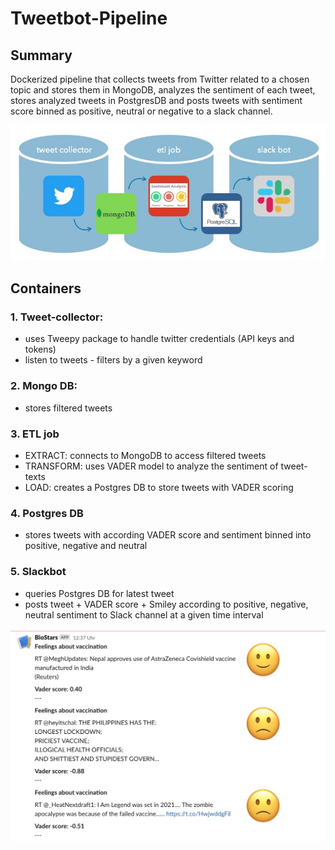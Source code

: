 # Tweetbot-Pipeline

## Summary
Dockerized pipeline that collects tweets from Twitter related to a chosen topic and stores them in MongoDB, analyzes the sentiment of each tweet, stores analyzed tweets in PostgresDB and posts tweets with sentiment score binned as positive, neutral or negative to a slack channel.

<img src="pipeline.jpg" width="600"/>

## Containers

### 1. Tweet-collector:
* uses Tweepy package to handle twitter credentials (API keys and tokens)
* listen to tweets - filters by a given keyword
### 2. Mongo DB:
* stores filtered tweets
### 3. ETL job
* EXTRACT: connects to MongoDB to access filtered tweets
* TRANSFORM: uses VADER model to analyze the sentiment of tweet-texts
* LOAD: creates a Postgres DB to store tweets with VADER scoring
### 4. Postgres DB
* stores tweets with according VADER score and sentiment binned into positive, negative and neutral
### 5. Slackbot
* queries Postgres DB for latest tweet
* posts tweet + VADER score + Smiley according to positive, negative, neutral sentiment to Slack channel at a given time interval

<img src="slackbot_output.png" width="600"/>
